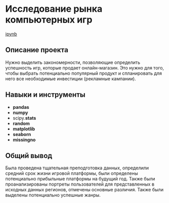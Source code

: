 # Исследование рынка компьютерных игр

[ipynb](https://github.com/AlexeyShuvalov/Portfolio/blob/main/Computer%20games%20market%20analysis/Computer_games%20market_analysis.ipynb)

## Описание проекта

Нужно выделить закономерности, позволяющие определить успешность игр, которые продает онлайн-магазин. Это нужно для того, чтобы выбрать потенциально популярный продукт и спланировать для него все необходимые инвестиции (рекламные кампании).



## Навыки и инструменты

- **pandas**
- **numpy**
- scipy.**stats**
- **random**
- **matplotlib**
- **seaborn**
- **missingno**

## 

## Общий вывод

Была проведена тщательная преподготовка данных, определили средний срок жизни игровой платформы, были определены потенциально прибыльные платформы на будущий год. Также были проанализированы портреты пользователей для представленных в исходных данных регионов, отмечены основные различия. Также были выделены потенциально успешные жанры.
